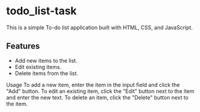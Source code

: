 # todo_list-task

This is a simple To-do list application built with HTML, CSS, and JavaScript.

## Features

- Add new items to the list.
- Edit existing items.
- Delete items from the list.

Usage
To add a new item, enter the item in the input field and click the "Add" button.
To edit an existing item, click the "Edit" button next to the item and enter the new text.
To delete an item, click the "Delete" button next to the item.
